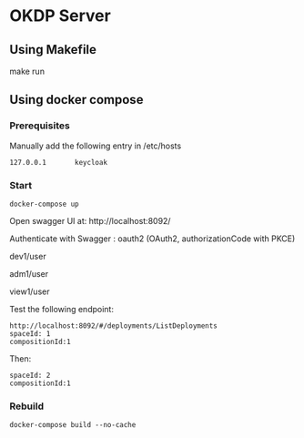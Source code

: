 # OKDP Server

## Using Makefile

make run

## Using docker compose

### Prerequisites

Manually add the following entry in /etc/hosts

```shell
127.0.0.1       keycloak
```

### Start

```shell
docker-compose up
```

Open swagger UI at: http://localhost:8092/

Authenticate with Swagger : oauth2 (OAuth2, authorizationCode with PKCE)

dev1/user

adm1/user

view1/user

Test the following endpoint:
```
http://localhost:8092/#/deployments/ListDeployments
spaceId: 1
compositionId:1
```

Then:
```
spaceId: 2
compositionId:1
```

### Rebuild

```shell
docker-compose build --no-cache 
```

